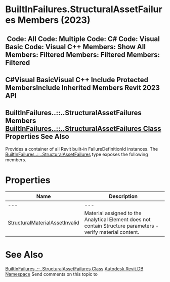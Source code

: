 # BuiltInFailures.StructuralAssetFailures Members (2023)

﻿
 Code: All Code: Multiple Code: C# Code: Visual Basic Code: Visual C++  Members: Show All Members: Filtered Members: Filtered Members: Filtered   
---  
C#Visual BasicVisual C++
Include Protected MembersInclude Inherited Members
Revit 2023 API  
---  
BuiltInFailures..::..StructuralAssetFailures Members  
[BuiltInFailures..::..StructuralAssetFailures Class](e15e1f45-d979-e71f-c15a-d6a6f94cb12d.md "BuiltInFailures.StructuralAssetFailures Class") Properties See Also  
---  
Provides a container of all Revit built-in FailureDefinitionId instances.
The [BuiltInFailures..::..StructuralAssetFailures](e15e1f45-d979-e71f-c15a-d6a6f94cb12d.md "BuiltInFailures.StructuralAssetFailures Class") type exposes the following members.
# Properties
| Name | Description |
| --- | --- |
| --- | --- | --- |
| [StructuralMaterialAssetInvalid](bcda3bd7-9952-9266-b911-7bd8b9fccd3f.md "StructuralMaterialAssetInvalid Property") | Material assigned to the Analytical Element does not contain Structure parameters - verify material content. |

# See Also
[BuiltInFailures..::..StructuralAssetFailures Class](e15e1f45-d979-e71f-c15a-d6a6f94cb12d.md "BuiltInFailures.StructuralAssetFailures Class")
[Autodesk.Revit.DB Namespace](87546ba7-461b-c646-cbb1-2cb8f5bff8b2.md "Autodesk.Revit.DB Namespace")
Send comments on this topic to 